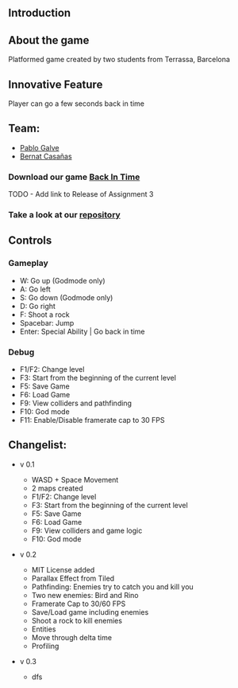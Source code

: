 ## Introduction

## About the game
Platformed game created by two students from Terrassa, Barcelona

## Innovative Feature
Player can go a few seconds back in time

## Team:
* [Pablo Galve](https://github.com/pablogalve)
* [Bernat Casañas](https://github.com/bernatCasanas)


### Download our game  [Back In Time](https://github.com/Bernat-Pablo/Back-In-Time/releases)
TODO - Add link to Release of Assignment 3

### Take a look at our [repository](https://github.com/Bernat-Pablo/Back-In-Time)

## Controls 
### Gameplay
* W: Go up (Godmode only)
* A: Go left
* S: Go down (Godmode only)
* D: Go right
* F: Shoot a rock
* Spacebar: Jump
* Enter: Special Ability | Go back in time
### Debug
* F1/F2: Change level
* F3: Start from the beginning of the current level
* F5: Save Game
* F6: Load Game
* F9: View colliders and pathfinding
* F10: God mode
* F11: Enable/Disable framerate cap to 30 FPS

## Changelist:
* v 0.1
  * WASD + Space Movement
  * 2 maps created
  * F1/F2: Change level
  * F3: Start from the beginning of the current level
  * F5: Save Game
  * F6: Load Game
  * F9: View colliders and game logic
  * F10: God mode

* v 0.2
  * MIT License added
  * Parallax Effect from Tiled
  * Pathfinding: Enemies try to catch you and kill you
  * Two new enemies: Bird and Rino
  * Framerate Cap to 30/60 FPS
  * Save/Load game including enemies
  * Shoot a rock to kill enemies
  * Entities
  * Move through delta time
  * Profiling

* v 0.3
  * dfs
